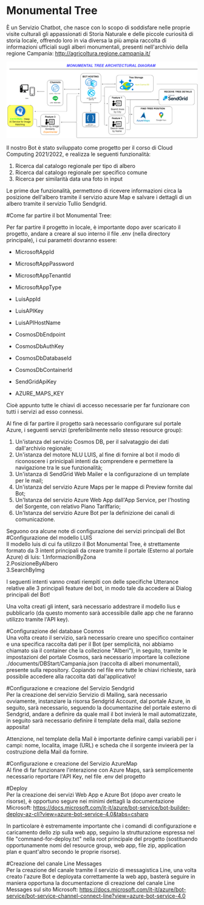 # Monumental Tree

È un Servizio Chatbot, che nasce con lo scopo di soddisfare nelle proprie visite culturali gli appassionati di Storia Naturale e delle piccole curiosità di storia locale, 
offrendo loro in via diversa la più ampia raccolta di informazioni ufficiali sugli alberi monumentali, presenti nell'archivio della regione Campania: http://agricoltura.regione.campania.it/

<p align="center"><img src="./monument-tree-bot/documents/Diagramma Architetturale.png" /></p>

Il nostro Bot è stato sviluppato come progetto per il corso di Cloud Computing 2021/2022, e realizza le seguenti funzionalità:

<ol>
  <li>Ricerca dal catalogo regionale per tipo di albero</li>
  <li>Ricerca dal catalogo regionale per specifico comune</li>
  <li>Ricerca per similarità data una foto in input</li>
</ol>

Le prime due funzionalità, permettono di ricevere informazioni circa la posizione dell'albero tramite il servizio azure Map e salvare i dettagli di un albero tramite il servizio Tullio Sendgrid.

#Come far partire il bot Monumental Tree:

Per far partire il progetto in locale, è importante dopo aver scaricato il progetto, andare a creare al suo interno il file .env (nella directory principale), i cui parametri dovranno essere:

- MicrosoftAppId
- MicrosoftAppPassword
- MicrosoftAppTenantId
- MicrosoftAppType

- LuisAppId
- LuisAPIKey
- LuisAPIHostName

- CosmosDbEndpoint
- CosmosDbAuthKey
- CosmosDbDatabaseId
- CosmosDbContainerId

- SendGridApiKey
- AZURE_MAPS_KEY


Cioè appunto tutte le chiavi di accesso necessarie per far funzionare con tutti i servizi ad esso connessi.

Al fine di far partire il progetto sarà necessario configurare sul portale Azure, i seguenti servizi (preferibilmente nello stesso resource group):

1. Un'istanza del servizio Cosmos DB, per il salvataggio dei dati dall'archivio regionale;
2. Un'istanza del motore NLU LUIS, al fine di fornire al bot il modo di riconoscere i prinicipali intenti da comprendere e permettere la navigazione tra le sue funzionalità;
3. Un'istanza di SendGrid Web Mailer e la configurazione di un template per le mail;
4. Un'istanza del servizio Azure Maps per le mappe di Preview fornite dal Bot;
5. Un'Istanza del servizio Azure Web App dall'App Service, per l'hosting del Sorgente, con relativo Piano Tariffario;
6. Un'Istanza del servizio Azure Bot per la definizione dei canali di comunicazione.

Seguono ora alcune note di configurazione dei servizi principali del Bot
#Configurazione del modello LUIS
<br>
Il modello luis di cui fa utilizzo il Bot Monumental Tree, è strettamente formato da 3 intent principali da creare tramite il portale (Esterno al portale Azure) di luis:
 1.InformazioniByZona <br>
 2.PosizioneByAlbero <br>
 3.SearchByImg <br>
 
 I seguenti intenti vanno creati riempiti con delle specifiche Utterance relative alle 3 principali feature del bot, in modo tale da accedere ai Dialog principali del Bot!
 
 Una volta creati gli intent, sarà necessario addestrare il modello lius e pubblicarlo (da questo momento sarà accessibile dalle app che ne faranno utilizzo tramite l'API key).
 
 #Configurazione del database Cosmos
 <br>
Una volta creato il servizio, sarà necessario creare uno specifico container e una specifica raccolta dati per il Bot (per semplicità, noi abbiamo chiamato sia il container che la collezione "Alberi"), in seguito, tramite le impostazioni del portale Cosmos, sarà necessario importare la collezione ./documents/DBStart/Campania.json (raccolta di alberi monumentali), presente sulla repository. Copiando nel file env tutte le chiavi richieste, sarà possibile accedere alla raccolta dati dal'applicativo!



 #Configurazione e creazione del Servizio Sendgrid
 <br>
 Per la creazione del servizio Servizio di Mailing, sarà necessario ovviamente, instanziare la risorsa Sendgrid Account, dal portale Azure, in seguito, sarà necessario, seguendo la documentazine del portale esterno di Sendgrid, andare a definire da quale mail il bot invierà le mail automatizzate, in seguito sarà necessario definire il template della mail, dalla sezione apposita!
 
 Attenzione, nel template della Mail è importante definire campi variabili per i campi: nome, localita, image (URL) e scheda che il sorgente invieerà per la costruzione della Mail da fornire.
 
 #Configurazione e creazione del Servizio AzureMap
 <br>
 Al fine di far funzionare l'interazione con Azure Maps, sarà semplicemente necessario reportare l'API Key, nel file .env del progetto
 
 #Deploy
 <br>
 Per la creazione dei servizi Web App e Azure Bot (dopo aver creato le risorse), è opportuno segure nei minimi dettagli la documentazione Microsoft: https://docs.microsoft.com/it-it/azure/bot-service/bot-builder-deploy-az-cli?view=azure-bot-service-4.0&tabs=csharp
 
 In particolare è estremamente importante che i comandi di configurazione e caricamento dello zip sulla web app, seguino la strutturazione espressa nel file  "command-for-deploy.txt" nella root principale del progetto (sostituendo opportunamente nomi del resource group, web app, file zip, application plan e quant'altro secondo le proprie risorse).
 
#Creazione del canale Line Messages
 <br>
 Per la creazione del canale tramite il servizio di messagistica Line, una volta creato l'azure Bot e deployata correttamente la web app, basterà seguire in maniera opportuna la documentazione di creazione del canale Line Messages sul sito Microsoft: https://docs.microsoft.com/it-it/azure/bot-service/bot-service-channel-connect-line?view=azure-bot-service-4.0
 
